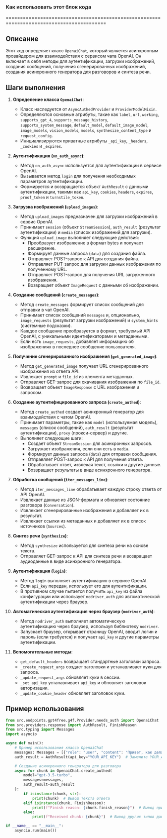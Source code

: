 ### **Как использовать этот блок кода**

=========================================================================================

Описание
-------------------------
Этот код определяет класс `OpenaiChat`, который является асинхронным провайдером для взаимодействия с сервисом чата OpenAI. Он включает в себя методы для аутентификации, загрузки изображений, создания сообщений, получения сгенерированных изображений, создания асинхронного генератора для разговоров и синтеза речи.

Шаги выполнения
-------------------------
1. **Определение класса `OpenaiChat`**:
   - Класс наследуется от `AsyncAuthedProvider` и `ProviderModelMixin`.
   - Определяются основные атрибуты, такие как `label`, `url`, `working`, `supports_gpt_4`, `supports_message_history`, `supports_system_message`, `default_model`, `default_image_model`, `image_models`, `vision_models`, `models`, `synthesize_content_type` и `request_config`.
   - Инициализируются приватные атрибуты `_api_key`, `_headers`, `_cookies` и `_expires`.

2. **Аутентификация (`on_auth_async`)**:
   - Метод `on_auth_async` используется для аутентификации в сервисе OpenAI.
   - Вызывается метод `login` для получения необходимых параметров аутентификации.
   - Формируется и возвращается объект `AuthResult` с данными аутентификации, такими как `api_key`, `cookies`, `headers`, `expires`, `proof_token` и `turnstile_token`.

3. **Загрузка изображений (`upload_images`)**:
   - Метод `upload_images` предназначен для загрузки изображений в сервис OpenAI.
   - Принимает `session` (объект `StreamSession`), `auth_result` (результат аутентификации) и `media` (список изображений для загрузки).
   - Функция `upload_image` выполняет следующие действия:
     - Преобразует изображение в формат bytes и получает расширение.
     - Формирует данные запроса (`data`) для создания файла.
     - Отправляет POST-запрос к API для создания файла.
     - Отправляет PUT-запрос для загрузки данных изображения по полученному URL.
     - Отправляет POST-запрос для получения URL загруженного изображения.
     - Возвращает объект `ImageRequest` с данными об изображении.

4. **Создание сообщений (`create_messages`)**:
   - Метод `create_messages` формирует список сообщений для отправки в чат OpenAI.
   - Принимает список сообщений `messages` и, опционально, `image_requests` (результат загрузки изображений) и `system_hints` (системные подсказки).
   - Каждое сообщение преобразуется в формат, требуемый API OpenAI, с уникальными идентификаторами и метаданными.
   - Если есть `image_requests`, добавляет информацию об изображениях в последнее сообщение пользователя.

5. **Получение сгенерированного изображения (`get_generated_image`)**:
   - Метод `get_generated_image` получает URL сгенерированного изображения из ответа API.
   - Извлекает `prompt` и `file_id` из элемента метаданных.
   - Отправляет GET-запрос для скачивания изображения по `file_id`.
   - Возвращает объект `ImageResponse` с URL изображения и запросом.

6. **Создание аутентифицированного запроса (`create_authed`)**:
   - Метод `create_authed` создает асинхронный генератор для взаимодействия с чатом OpenAI.
   - Принимает параметры, такие как `model` (используемая модель), `messages` (список сообщений), `auth_result` (результат аутентификации), `proxy` (прокси-сервер) и другие.
   - Выполняет следующие шаги:
     - Создает объект `StreamSession` для асинхронных запросов.
     - Загружает изображения, если они есть в `media`.
     - Формирует данные запроса (`data`) для отправки сообщения.
     - Отправляет POST-запрос к API для получения ответа.
     - Обрабатывает ответ, извлекая текст, ссылки и другие данные.
     - Возвращает результаты в виде асинхронного генератора.

7. **Обработка сообщений (`iter_messages_line`)**:
   - Метод `iter_messages_line` обрабатывает каждую строку ответа от API OpenAI.
   - Извлекает данные из JSON-формата и обновляет состояние разговора (`Conversation`).
   - Извлекает сгенерированные изображения и добавляет их в результат.
   - Извлекает ссылки из метаданных и добавляет их в список источников (`Sources`).

8. **Синтез речи (`synthesize`)**:
   - Метод `synthesize` используется для синтеза речи на основе текста.
   - Отправляет GET-запрос к API для синтеза речи и возвращает аудиоданные в виде асинхронного генератора.

9. **Аутентификация (`login`)**:
   - Метод `login` выполняет аутентификацию в сервисе OpenAI.
   - Если `api_key` передан, использует его для аутентификации.
   - В противном случае пытается получить `api_key` из файла конфигурации или использует `nodriver_auth` для автоматической аутентификации через браузер.

10. **Автоматическая аутентификация через браузер (`nodriver_auth`)**:
    - Метод `nodriver_auth` выполняет автоматическую аутентификацию через браузер, используя библиотеку `nodriver`.
    - Запускает браузер, открывает страницу OpenAI, вводит логин и пароль (если требуется) и получает `api_key` и другие параметры аутентификации.

11. **Вспомогательные методы**:
    - `get_default_headers` возвращает стандартные заголовки запроса.
    - `_create_request_args` создает заголовки и устанавливает куки для запроса.
    - `_update_request_args` обновляет куки в сессии.
    - `_set_api_key` устанавливает `api_key` и обновляет заголовок авторизации.
    - `_update_cookie_header` обновляет заголовок куки.

Пример использования
-------------------------

```python
from src.endpoints.gpt4free.g4f.Provider.needs_auth import OpenaiChat
from src.providers.response import AuthResult, FinishReason
from src.typing import Messages
import asyncio

async def main():
    # Пример использования класса OpenaiChat
    messages: Messages = [{"role": "user", "content": "Привет, как дела?"}]
    auth_result = AuthResult(api_key="YOUR_API_KEY")  # Замените YOUR_API_KEY на реальный API ключ

    # Создание асинхронного генератора для разговора
    async for chunk in OpenaiChat.create_authed(
        model="gpt-3.5-turbo",
        messages=messages,
        auth_result=auth_result
    ):
        if isinstance(chunk, str):
            print(chunk)  # Вывод текста ответа
        elif isinstance(chunk, FinishReason):
            print(f"Finish reason: {chunk.finish_reason}")  # Вывод причины завершения разговора
        else:
            print(f"Received chunk: {chunk}")  # Вывод других типов данных

if __name__ == "__main__":
    asyncio.run(main())